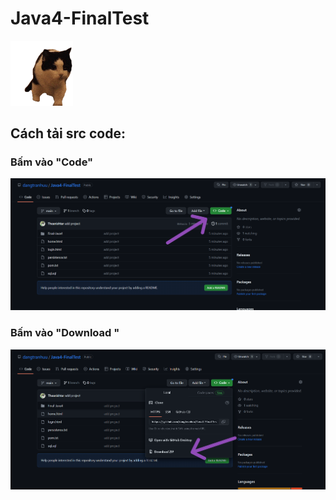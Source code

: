 # Java4-FinalTest

<img src="https://github.com/dangtranhuu/images/blob/main/cat/13-14-13-12-08-15-27-06-cat_ready.gif" width="100">

## Cách tải src code:

### Bấm vào "Code"
<img src="https://github.com/dangtranhuu/images/blob/main/down-code/122434235654.png" width="1000"> 


### Bấm vào "Download "
<img src="https://github.com/dangtranhuu/images/blob/main/down-code/44553346666.png" width="1000"> 
